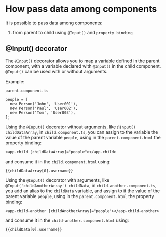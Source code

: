 # How pass data among components

It is possible to pass data among components:

1. from parent to child using `@Input()` and `property binding`

## @Input() decorator

The `@Input()` decorator allows you to map a variable defined in the parent component, with a variable declared with `@Input()` in the child component. \
`@Input()` can be used with or without arguments.

Example:

`parent.component.ts`

```
people = [
  new Person('John', 'User001'),
  new Person('Paul', 'User002'),
  new Person('Tom', 'User003'),
];
```

Using the `@Input()` decorator without arguments, like `@Input() childDataArray`, in `child.component.ts`, you can assign to the variable the value of the parent variable `people`, using in the `parent.component.html` the property binding:

```
<app-child [childDataArray]="people"></app-child>
```

and consume it in the `child.component.html` using:

```
{{childDataArray[0].username}}
```

Using the `@Input()` decorator with arguments, like `@Input('childAnotherArray') childData`, in `child-another.component.ts`, you add an alias to the `childData` variable, and assign to it the value of the parent variable `people`, using in the `parent.component.html` the property binding:

```
<app-child-another [childAnotherArray]="people"></app-child-another>
```

and consume it in the `child-another.component.html` using:

```
{{childData[0].username}}
```
